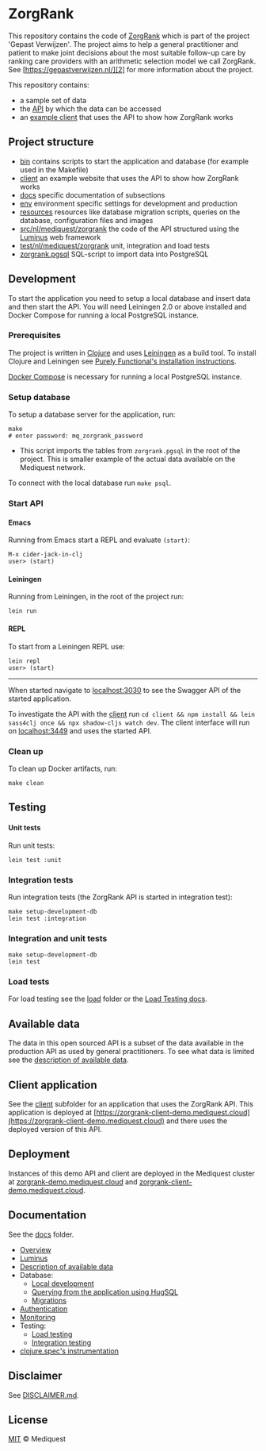 # ZorgRank

This repository contains the code of [ZorgRank][1] which is part of the project 'Gepast Verwijzen'. 
The project aims to help a general practitioner and patient to make joint decisions about the most suitable follow-up care by ranking care providers with an
arithmetic selection model we call ZorgRank. See [https://gepastverwijzen.nl/][2] for more information about the project. 

This repository contains:

- a sample set of data
- the [API][3] by which the data can be accessed
- an [example client][4] that uses the API to show how ZorgRank works

[1]: https://zorgrank-demo.mediquest.cloud
[2]: https://gepastverwijzen.nl
[3]: https://zorgrank-demo.mediquest.cloud/api/api-docs/index.html
[4]: https://zorgrank-client-demo.mediquest.cloud

## Project structure

- [bin](bin) contains scripts to start the application and database (for example used in the Makefile)
- [client](client) an example website that uses the API to show how ZorgRank works
- [docs](docs) specific documentation of subsections
- [env](env) environment specific settings for development and production
- [resources](resources) resources like database migration scripts, queries on the database, configuration files and images
- [src/nl/mediquest/zorgrank](src/nl/mediquest/zorgrank) the code of the API structured using the [Luminus](https://luminusweb.com/) web framework
- [test/nl/mediquest/zorgrank](test/nl/mediquest/zorgrank) unit, integration and load tests
- [zorgrank.pgsql](zorgrank.pgsql) SQL-script to import data into PostgreSQL

## Development

To start the application you need to setup a local database and insert data and then start the API. You will need Leiningen 2.0 or above installed and Docker Compose for running a local PostgreSQL instance. 

### Prerequisites
The project is written in [Clojure][3] and uses [Leiningen][4] as a build tool. To install Clojure and Leiningen see [Purely Functional's installation instructions](https://purelyfunctional.tv/guide/how-to-install-clojure/).

[Docker Compose][5] is necessary for running a local PostgreSQL instance.

[3]: https//clojure.org
[4]: https://github.com/technomancy/leiningen
[5]: https://docs.docker.com/compose/install/

### Setup database

To setup a database server for the application, run:

    make
    # enter password: mq_zorgrank_password

* This script imports the tables from `zorgrank.pgsql` in the root of the project. This is smaller example of the actual data available on the Mediquest network.

To connect with the local database run `make psql`.

### Start API

#### Emacs

Running from Emacs start a REPL and evaluate `(start)`:

    M-x cider-jack-in-clj
    user> (start)

#### Leiningen

Running from Leiningen, in the root of the project run:

    lein run

#### REPL

To start from a Leiningen REPL use:

    lein repl
    user> (start)

---

When started navigate to [localhost:3030][6] to see the Swagger API of the started application.

[6]: http://localhost:3030

To investigate the API with the [client](client) run `cd client && npm install && lein sass4clj once && npx shadow-cljs watch dev`. The client interface will run on [localhost:3449](localhost:3449) and uses the started API.

### Clean up

To clean up Docker artifacts, run:

    make clean

## Testing

#### Unit tests

Run unit tests:

    lein test :unit

### Integration tests

Run integration tests (the ZorgRank API is started in integration test):

    make setup-development-db
    lein test :integration

### Integration and unit tests

    make setup-development-db
    lein test

### Load tests

For load testing see the [load](load) folder or the [Load Testing docs](docs/testing/load.md).

## Available data

The data in this open sourced API is a subset of the data available in the production API as used by general practitioners. To see what data is limited see the [description of available data](docs/data.md).

## Client application

See the [client](client) subfolder for an application that uses the ZorgRank API. This application is deployed at [https://zorgrank-client-demo.mediquest.cloud](https://zorgrank-client-demo.mediquest.cloud) and there uses the deployed version of this API.

## Deployment

Instances of this demo API and client are deployed in the Mediquest cluster at [zorgrank-demo.mediquest.cloud](https://zorgrank-demo.mediquest.cloud) and [zorgrank-client-demo.mediquest.cloud](https://zorgrank-client-demo.mediquest.cloud).

## Documentation

See the [docs](docs/) folder.

- [Overview](docs/overview.md)
- [Luminus](docs/luminus.md)
- [Description of available data](docs/data.md)
- Database:
    - [Local development](docs/database/development.md)
    - [Querying from the application using HugSQL](docs/database/hugsql.md)
    - [Migrations](docs/database/migrations.md)
- [Authentication](docs/authentication.md)
- [Monitoring](docs/monitoring.md)
- Testing:
    - [Load testing](docs/testing/load.md)
    - [Integration testing](docs/testing/integration.md)
- [clojure.spec's instrumentation](docs/instrumentation.md)

## Disclaimer

See [DISCLAIMER.md](DISCLAIMER.md).

## License

[MIT](LICENSE) © Mediquest
